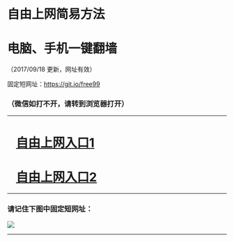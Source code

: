﻿# 自由上网简易方法

# 电脑、手机一键翻墙

（2017/09/18 更新，网址有效）

固定短网址：https://git.io/free99

### （微信如打不开，请转到浏览器打开）


***





# &nbsp;&nbsp; <a href="http://ft91609509.fwq-tz1005.info/fwqtz01.html?t=091800119245 " target="_blank">自由上网入口1</a>
# &nbsp;&nbsp; <a href="http://ft128648122.fwq-tz1006.info/fwqtz02.html?t=09180014963 " target="_blank">自由上网入口2</a>
***

### 请记住下图中固定短网址：

<img src="https://s3-us-west-2.amazonaws.com/fwq-1001/yjfq-20170905okok.png" /> 


***

